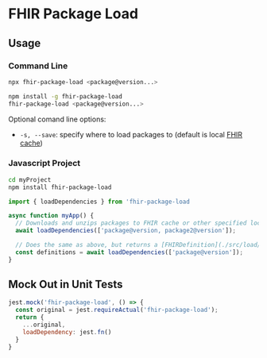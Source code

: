# FHIR Package Load

## Usage

### Command Line

```bash
npx fhir-package-load <package@version...>
```

```bash
npm install -g fhir-package-load
fhir-package-load <package@version...>
```

Optional comand line options:

- `-s, --save`: specify where to load packages to (default is local [FHIR cache](https://confluence.hl7.org/pages/viewpage.action?pageId=66928417#FHIRPackageCache-Location))

### Javascript Project

```bash
cd myProject
npm install fhir-package-load
```

```javascript
import { loadDependencies } from 'fhir-package-load

async function myApp() {
  // Downloads and unzips packages to FHIR cache or other specified location (if not already present)
  await loadDependencies(['package@version, package2@version']);

  // Does the same as above, but returns a [FHIRDefinition](./src/load/FHIRDefinitions.ts) class, which allows access to each definition in the specified packages
  const definitions = await loadDependencies(['package@version']);
}
```

## Mock Out in Unit Tests

```javascript
jest.mock('fhir-package-load', () => {
  const original = jest.requireActual('fhir-package-load');
  return {
    ...original,
    loadDependency: jest.fn()
  }
}
```
